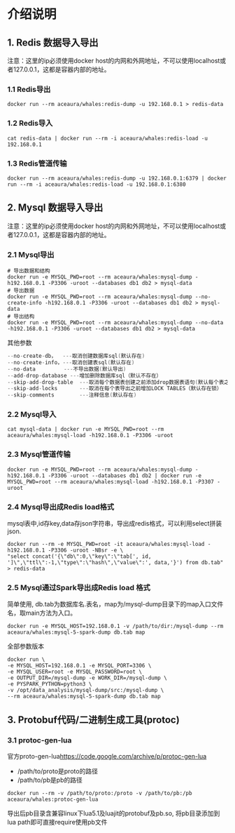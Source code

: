 # 介绍说明

## 1. Redis 数据导入导出

注意：这里的ip必须使用docker host的内网和外网地址，不可以使用localhost或者127.0.0.1，这都是容器内部的地址。

### 1.1 Redis导出

```shell
docker run --rm aceaura/whales:redis-dump -u 192.168.0.1 > redis-data
```

### 1.2 Redis导入

```shell
cat redis-data | docker run --rm -i aceaura/whales:redis-load -u 192.168.0.1
```

### 1.3 Redis管道传输

```shell
docker run --rm aceaura/whales:redis-dump -u 192.168.0.1:6379 | docker run --rm -i aceaura/whales:redis-load -u 192.168.0.1:6380
```

## 2. Mysql 数据导入导出

注意：这里的ip必须使用docker host的内网和外网地址，不可以使用localhost或者127.0.0.1，这都是容器内部的地址。

### 2.1 Mysql导出

```shell
# 导出数据和结构
docker run -e MYSQL_PWD=root --rm aceaura/whales:mysql-dump -h192.168.0.1 -P3306 -uroot --databases db1 db2 > mysql-data
# 导出数据
docker run -e MYSQL_PWD=root --rm aceaura/whales:mysql-dump --no-create-info -h192.168.0.1 -P3306 -uroot --databases db1 db2 > mysql-data
# 导出结构
docker run -e MYSQL_PWD=root --rm aceaura/whales:mysql-dump --no-data -h192.168.0.1 -P3306 -uroot --databases db1 db2 > mysql-data
```

其他参数

```c
--no-create-db，  ---取消创建数据库sql(默认存在)
--no-create-info，---取消创建表sql(默认存在)
--no-data         ---不导出数据(默认导出)
--add-drop-database ---增加删除数据库sql（默认不存在）
--skip-add-drop-table  ---取消每个数据表创建之前添加drop数据表语句(默认每个表之前存在drop语句)
--skip-add-locks       ---取消在每个表导出之前增加LOCK TABLES（默认存在锁）
--skip-comments        ---注释信息(默认存在)
```

### 2.2 Mysql导入

```shell
cat mysql-data | docker run -e MYSQL_PWD=root --rm aceaura/whales:mysql-load -h192.168.0.1 -P3306 -uroot
```

### 2.3 Mysql管道传输

```shell
docker run -e MYSQL_PWD=root --rm aceaura/whales:mysql-dump -h192.168.0.1 -P3306 -uroot --databases db1 db2 | docker run -e MYSQL_PWD=root --rm aceaura/whales:mysql-load -h192.168.0.1 -P3307 -uroot
```

### 2.4 Mysql导出成Redis load格式

mysql表中,id存key,data存json字符串，导出成redis格式，可以利用select拼装json.

```shell
docker run --rm -e MYSQL_PWD=root -it aceaura/whales:mysql-load -h192.168.0.1 -P3306 -uroot -NBsr -e \
"select concat('{\"db\":0,\"key\":\"tab[', id, ']\",\"ttl\":-1,\"type\":\"hash\",\"value\":', data,'}') from db.tab" > redis-data
```

### 2.5 Mysql通过Spark导出成Redis load 格式

简单使用, db.tab为数据库名.表名，map为/mysql-dump目录下的map入口文件名，取main方法为入口。

```shell
docker run -e MYSQL_HOST=192.168.0.1 -v /path/to/dir:/mysql-dump --rm aceaura/whales:mysql-5-spark-dump db.tab map
```

全部参数版本

```shell
docker run \
-e MYSQL_HOST=192.168.0.1 -e MYSQL_PORT=3306 \
-e MYSQL_USER=root -e MYSQL_PASSWORD=root \
-e OUTPUT_DIR=/mysql-dump -e WORK_DIR=/mysql-dump \
-e PYSPARK_PYTHON=python3 \
-v /opt/data_analysis/mysql-dump/src:/mysql-dump \
--rm aceaura/whales:mysql-5-spark-dump db.tab map
```

## 3. Protobuf代码/二进制生成工具(protoc)

### 3.1 protoc-gen-lua

官方proto-gen-lua<https://code.google.com/archive/p/protoc-gen-lua>

* /path/to/proto是proto的路径
* /path/to/pb是pb的路径

```shell
docker run --rm -v /path/to/proto:/proto -v /path/to/pb:/pb aceaura/whales:protoc-gen-lua
```

导出后pb目录含兼容linux下lua5.1及luajit的protobuf及pb.so, 将pb目录添加到lua path即可直接require使用pb文件

